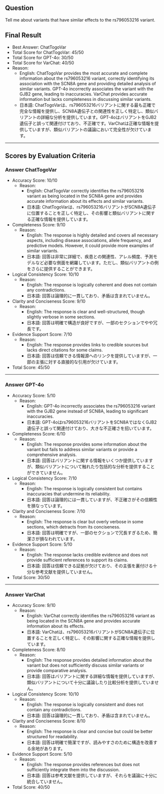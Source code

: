 ## Question

Tell me about variants that have similar effects to the rs796053216 variant.

## Final Result

- Best Answer: ChatTogoVar
- Total Score for ChatTogoVar: 45/50
- Total Score for GPT-4o: 30/50
- Total Score for VarChat: 40/50
- Reason:
  - English: ChatTogoVar provides the most accurate and complete information about the rs796053216 variant, correctly identifying its association with the SCN8A gene and providing detailed analysis of similar variants. GPT-4o incorrectly associates the variant with the GJB2 gene, leading to inaccuracies. VarChat provides accurate information but lacks completeness in discussing similar variants.
  - 日本語: ChatTogoVarは、rs796053216バリアントに関する最も正確で完全な情報を提供し、SCN8A遺伝子との関連性を正しく特定し、類似バリアントの詳細な分析を提供しています。GPT-4oはバリアントをGJB2遺伝子と誤って関連付けており、不正確です。VarChatは正確な情報を提供していますが、類似バリアントの議論において完全性が欠けています。

---

## Scores by Evaluation Criteria

### Answer ChatTogoVar
- Accuracy Score: 10/10
  - Reason: 
    - English: ChatTogoVar correctly identifies the rs796053216 variant as being located in the SCN8A gene and provides accurate information about its effects and similar variants.
    - 日本語: ChatTogoVarは、rs796053216バリアントがSCN8A遺伝子に位置することを正しく特定し、その影響と類似バリアントに関する正確な情報を提供しています。
- Completeness Score: 9/10
  - Reason: 
    - English: The response is highly detailed and covers all necessary aspects, including disease associations, allele frequency, and predictive models. However, it could provide more examples of similar variants.
    - 日本語: 回答は非常に詳細で、疾患との関連性、アレル頻度、予測モデルなど必要な側面を網羅しています。ただし、類似バリアントの例をさらに提供することができます。
- Logical Consistency Score: 10/10
  - Reason: 
    - English: The response is logically coherent and does not contain any contradictions.
    - 日本語: 回答は論理的に一貫しており、矛盾は含まれていません。
- Clarity and Conciseness Score: 9/10
  - Reason: 
    - English: The response is clear and well-structured, though slightly verbose in some sections.
    - 日本語: 回答は明確で構造が良好ですが、一部のセクションでやや冗長です。
- Evidence Support Score: 7/10
  - Reason: 
    - English: The response provides links to credible sources but lacks direct citations for some claims.
    - 日本語: 回答は信頼できる情報源へのリンクを提供していますが、一部の主張に対する直接的な引用が欠けています。
- Total Score: 45/50

---

### Answer GPT-4o
- Accuracy Score: 5/10
  - Reason: 
    - English: GPT-4o incorrectly associates the rs796053216 variant with the GJB2 gene instead of SCN8A, leading to significant inaccuracies.
    - 日本語: GPT-4oはrs796053216バリアントをSCN8AではなくGJB2遺伝子と誤って関連付けており、大きな不正確さを招いています。
- Completeness Score: 6/10
  - Reason: 
    - English: The response provides some information about the variant but fails to address similar variants or provide a comprehensive analysis.
    - 日本語: 回答はバリアントに関する情報をいくつか提供していますが、類似バリアントについて触れたり包括的な分析を提供することができていません。
- Logical Consistency Score: 7/10
  - Reason: 
    - English: The response is logically consistent but contains inaccuracies that undermine its reliability.
    - 日本語: 回答は論理的には一貫していますが、不正確さがその信頼性を損なっています。
- Clarity and Conciseness Score: 7/10
  - Reason: 
    - English: The response is clear but overly verbose in some sections, which detracts from its conciseness.
    - 日本語: 回答は明確ですが、一部のセクションで冗長すぎるため、簡潔さが損なわれています。
- Evidence Support Score: 5/10
  - Reason: 
    - English: The response lacks credible evidence and does not provide sufficient references to support its claims.
    - 日本語: 回答は信頼できる証拠が欠けており、その主張を裏付ける十分な参考文献を提供していません。
- Total Score: 30/50

---

### Answer VarChat
- Accuracy Score: 9/10
  - Reason: 
    - English: VarChat correctly identifies the rs796053216 variant as being located in the SCN8A gene and provides accurate information about its effects.
    - 日本語: VarChatは、rs796053216バリアントがSCN8A遺伝子に位置することを正しく特定し、その影響に関する正確な情報を提供しています。
- Completeness Score: 8/10
  - Reason: 
    - English: The response provides detailed information about the variant but does not sufficiently discuss similar variants or provide comparative analysis.
    - 日本語: 回答はバリアントに関する詳細な情報を提供していますが、類似バリアントについて十分に議論したり比較分析を提供していません。
- Logical Consistency Score: 10/10
  - Reason: 
    - English: The response is logically consistent and does not contain any contradictions.
    - 日本語: 回答は論理的に一貫しており、矛盾は含まれていません。
- Clarity and Conciseness Score: 8/10
  - Reason: 
    - English: The response is clear and concise but could be better structured for readability.
    - 日本語: 回答は明確で簡潔ですが、読みやすさのために構造を改善する余地があります。
- Evidence Support Score: 5/10
  - Reason: 
    - English: The response provides references but does not sufficiently integrate them into the discussion.
    - 日本語: 回答は参考文献を提供していますが、それらを議論に十分に統合していません。
- Total Score: 40/50
